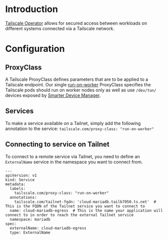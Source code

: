 # Introduction
[Tailscale Operator](https://tailscale.com/kb/1236/kubernetes-operator) allows for secured access between workloads on different systems connected via a Tailscale network.

# Configuration
## ProxyClass
A Tailscale ProxyClass defines parameters that are to be applied to a Tailscale endpoint. Our single [run-on-worker](/manifests/network/tailscale/proxyclass.yaml) ProxyClass specifies the Tailscale pods should run on worker nodes only as well as use `/dev/tun/` devices exposed by [Smarter Device Manager](/manifests/system/smarter-device-manager).

## Services
To make a service available on a Tailnet, simply add the following annotation to the service: `tailscale.com/proxy-class: "run-on-worker"`

## Connecting to service on Tailnet
To connect to a remote service via Tailnet, you need to define an `ExternalName` service in the namespace you want to connect from. 

```
---
apiVersion: v1
kind: Service
metadata:
  labels:
    tailscale.com/proxy-class: "run-on-worker"
  annotations:
    tailscale.com/tailnet-fqdn: 'cloud-mariadb.tailb7050.ts.net'  # This is the FQDN of the Tailnet service you want to connect to
  name: cloud-mariadb-egress  # This is the name your application will connect to in order to reach the external Tailnet service
  namespace: mariadb
spec:
  externalName: cloud-mariadb-egress
  type: ExternalName
```
